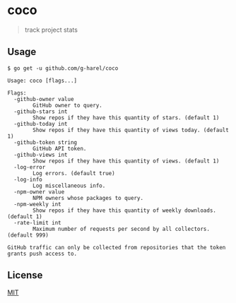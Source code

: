 <!--

TODO
- add godoc/documentation
- add example usages in readme

 -->

# coco

> track project stats

## Usage

```
$ go get -u github.com/g-harel/coco
```

```
Usage: coco [flags...]

Flags:
  -github-owner value
        GitHub owner to query.
  -github-stars int
        Show repos if they have this quantity of stars. (default 1)
  -github-today int
        Show repos if they have this quantity of views today. (default 1)
  -github-token string
        GitHub API token.
  -github-views int
        Show repos if they have this quantity of views. (default 1)
  -log-error
        Log errors. (default true)
  -log-info
        Log miscellaneous info.
  -npm-owner value
        NPM owners whose packages to query.
  -npm-weekly int
        Show repos if they have this quantity of weekly downloads. (default 1)
  -rate-limit int
        Maximum number of requests per second by all collectors. (default 999)

GitHub traffic can only be collected from repositories that the token grants push access to.
```

## License

[MIT](./LICENSE)

